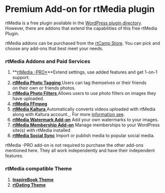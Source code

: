 # Premium Add-on for rtMedia plugin

rtMedia is a free plugin available in the [WordPress plugin directory](https://wordpress.org/plugins/buddypress-media). However, there are addons that extend the capabilities of this free rtMedia Plugin.

rtMedia addons can be purchased from the [rtCamp Store](https://rtcamp.com/products/). You can pick and choose any add-ons that best meet your needs.

### rtMedia Addons and Paid Services


  1. **[rtMedia -PRO*](./rtmedia-pro/rtmedia-pro.md)**Extend settings, use added features and get 1-on-1 support.
  2. [**rtMedia Photo Tagging**
](http://docs.rtcamp.com/rtmedia/addons/photo-tagging/)Users can tag themselves or their friends on their own or friends photos.[
](http://docs.rtcamp.com/rtmedia/addons/photo-tagging/)
  3. [**rtMedia Photo Filters**
](http://docs.rtcamp.com/rtmedia/addons/rtmedia-instagram/)Allows users to use photo filters on images they have uploaded.
  4. **[rtMedia FFmpeg](http://docs.rtcamp.com/rtmedia/addons/ffmpeg/)**
  5. [**rtMedia Kaltura**
](http://docs.rtcamp.com/rtmedia/addons/rtmedia-kaltura-add-on/)Automatically converts videos uploaded with rtMedia along with Kaltura account.[
](http://docs.rtcamp.com/rtmedia/addons/rtmedia-kaltura-add-on/). For more [information see](/rtmedia/addons/compare-encoding-solutions/).
  6. **[rtMedia Watermark Add-on](http://docs.rtcamp.com/rtmedia/addons/watermark)**
Add your own watermarks to your images.
  7. **[rtMedia Membership Add-on](http://docs.rtcamp.com/rtmedia/addons/membership)**
Manage memberships to your WordPress site(s) with rtMedia installed
  8. **[rtMedia Social Sync](http://docs.rtcamp.com/rtmedia/addons/rtmedia-social-sync)**
Import or publish media to popular social media.


 rtMedia -PRO add-on is not required to purchase the other add-ons mentioned here. They all work independently and have their independent features.


### rtMedia compatible Theme


  1. **[InspireBook Theme](/inspirebook/)**
  2. **[rtDating Theme](/rtdating/)**
